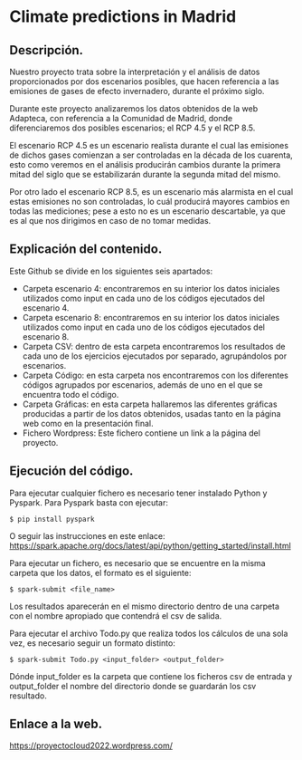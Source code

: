 # Climate predictions in Madrid

## Descripción.

Nuestro proyecto trata sobre la interpretación y el análisis de datos proporcionados por dos escenarios posibles, que hacen referencia a las emisiones de gases de efecto invernadero, durante el próximo siglo.

Durante este proyecto analizaremos los datos obtenidos de la web Adapteca, con referencia a la Comunidad de Madrid, donde diferenciaremos dos posibles escenarios; el RCP 4.5 y el RCP 8.5.

El escenario RCP 4.5 es un escenario realista durante el cual las emisiones de dichos gases comienzan a ser controladas en la década de los cuarenta,  esto como veremos en el análisis producirán cambios durante la primera mitad del siglo que se estabilizarán durante la segunda mitad del mismo.

Por otro lado el escenario RCP 8.5, es un escenario más alarmista en el cual estas emisiones no son controladas, lo cuál producirá mayores cambios en todas las mediciones; pese a esto no es un escenario descartable, ya que es al que nos dirigimos en caso de no tomar medidas.

## Explicación del contenido.

Este Github se divide en los siguientes seis apartados:

* Carpeta escenario 4:  encontraremos en su interior los datos iniciales utilizados como input en cada uno de los códigos ejecutados del escenario 4.
* Carpeta escenario 8: encontraremos en su interior los datos iniciales utilizados como input en cada uno de los códigos ejecutados del escenario 8.
* Carpeta CSV: dentro de esta carpeta encontraremos los resultados de cada uno de los ejercicios ejecutados por separado, agrupándolos por escenarios.
* Carpeta Código: en esta carpeta nos encontraremos con los diferentes códigos agrupados por escenarios, además de uno en el que se encuentra todo el código.
* Carpeta Gráficas: en esta carpeta hallaremos las diferentes gráficas producidas a partir de los datos obtenidos, usadas tanto en la página web como en la presentación final.
* Fichero Wordpress: Este fichero contiene un link a la página del proyecto.


## Ejecución del código.

Para ejecutar cualquier fichero es necesario tener instalado Python y Pyspark. Para Pyspark basta con ejecutar:


```
$ pip install pyspark
```

O seguir las instrucciones en este enlace: https://spark.apache.org/docs/latest/api/python/getting_started/install.html

Para ejecutar un fichero, es necesario que se encuentre en la misma carpeta que los datos, el formato es el siguiente:


```
$ spark-submit <file_name>
```

Los resultados aparecerán en el mismo directorio  dentro de una carpeta con el nombre apropiado que contendrá el csv de salida.

Para ejecutar el archivo Todo.py que realiza todos los cálculos de una sola vez, es necesario seguir un formato distinto:


```
$ spark-submit Todo.py <input_folder> <output_folder>
```

Dónde input_folder es la carpeta que contiene los ficheros csv de entrada y output_folder el nombre del directorio donde se guardarán los csv resultado.

## Enlace a la web.
https://proyectocloud2022.wordpress.com/
